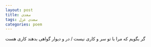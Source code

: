 ```yaml
---
layout: post
title: سعدی
tags: سعدی غزل
categories: poem
---
```


گر بگویم که مرا با تو سر و کاری نیست / در و دیوار گواهی بدهند کاری هست
